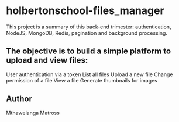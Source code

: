 # holbertonschool-files_manager
This project is a summary of this back-end trimester: authentication, NodeJS, MongoDB, Redis, pagination and background processing.

## The objective is to build a simple platform to upload and view files:

User authentication via a token
List all files
Upload a new file
Change permission of a file
View a file
Generate thumbnails for images

## Author
Mthawelanga Matross

